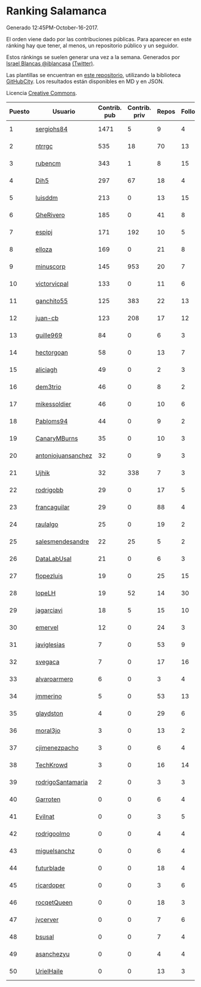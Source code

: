 # Ranking Salamanca

Generado 12:45PM-October-16-2017.

El orden viene dado por las contribuciones públicas. Para aparecer en este ránking hay que tener, al menos, un repositorio público y un seguidor.

Estos ránkings se suelen generar una vez a la semana. Generados por [Israel Blancas @iblancasa](https://github.com/iblancasa/) [(Twitter)](https://twitter.com/iblancasa).

Las plantillas se encuentran en [este repositorio](https://github.com/iblancasa/GH-Spanish-Ranking), utilizando la biblioteca [GitHubCity](https://github.com/iblancasa/GitHubCity). Los resultados están disponibles en MD y en JSON.

Licencia [Creative Commons](https://creativecommons.org/licenses/by/4.0/).

| Puesto   |  Usuario  | Contrib. pub | Contrib. priv |Repos| Followers | Desde |  Avatar  |
|----------|-----------|--------------|---------------|-----|-----------|-------|----------|
|1|[sergiohs84](https://github.com/sergiohs84)|1471|5|9|4|2015-03-28|![sergiohs84](https://avatars2.githubusercontent.com/u/11694066)|
|2|[ntrrgc](https://github.com/ntrrgc)|535|18|70|13|2011-08-24|![ntrrgc](https://avatars3.githubusercontent.com/u/1002436)|
|3|[rubencm](https://github.com/rubencm)|343|1|8|15|2011-06-29|![rubencm](https://avatars2.githubusercontent.com/u/885208)|
|4|[Dih5](https://github.com/Dih5)|297|67|18|4|2015-04-22|![Dih5](https://avatars2.githubusercontent.com/u/12070738)|
|5|[luisddm](https://github.com/luisddm)|213|0|13|15|2012-12-06|![luisddm](https://avatars1.githubusercontent.com/u/2978951)|
|6|[GheRivero](https://github.com/GheRivero)|185|0|41|8|2010-04-17|![GheRivero](https://avatars1.githubusercontent.com/u/246245)|
|7|[espipj](https://github.com/espipj)|171|192|10|5|2015-06-12|![espipj](https://avatars0.githubusercontent.com/u/12865914)|
|8|[elloza](https://github.com/elloza)|169|0|21|8|2015-02-24|![elloza](https://avatars2.githubusercontent.com/u/11179372)|
|9|[minuscorp](https://github.com/minuscorp)|145|953|20|7|2013-03-09|![minuscorp](https://avatars1.githubusercontent.com/u/3819883)|
|10|[victorvicpal](https://github.com/victorvicpal)|133|0|11|6|2014-12-02|![victorvicpal](https://avatars0.githubusercontent.com/u/10044742)|
|11|[ganchito55](https://github.com/ganchito55)|125|383|22|13|2013-06-17|![ganchito55](https://avatars2.githubusercontent.com/u/4716972)|
|12|[juan-cb](https://github.com/juan-cb)|123|208|17|12|2012-12-01|![juan-cb](https://avatars3.githubusercontent.com/u/2938045)|
|13|[guille969](https://github.com/guille969)|84|0|6|3|2015-11-14|![guille969](https://avatars2.githubusercontent.com/u/15845488)|
|14|[hectorgoan](https://github.com/hectorgoan)|58|0|13|7|2013-08-12|![hectorgoan](https://avatars0.githubusercontent.com/u/5213294)|
|15|[aliciagh](https://github.com/aliciagh)|49|0|2|3|2012-01-12|![aliciagh](https://avatars2.githubusercontent.com/u/1325629)|
|16|[dem3trio](https://github.com/dem3trio)|46|0|8|2|2011-05-05|![dem3trio](https://avatars0.githubusercontent.com/u/770253)|
|17|[mikessoldier](https://github.com/mikessoldier)|46|0|10|6|2013-10-23|![mikessoldier](https://avatars3.githubusercontent.com/u/5755381)|
|18|[Pabloms94](https://github.com/Pabloms94)|44|0|9|2|2016-02-11|![Pabloms94](https://avatars1.githubusercontent.com/u/17175704)|
|19|[CanaryMBurns](https://github.com/CanaryMBurns)|35|0|10|3|2015-11-07|![CanaryMBurns](https://avatars0.githubusercontent.com/u/15707911)|
|20|[antoniojuansanchez](https://github.com/antoniojuansanchez)|32|0|9|3|2013-10-01|![antoniojuansanchez](https://avatars0.githubusercontent.com/u/5586585)|
|21|[Ujhik](https://github.com/Ujhik)|32|338|7|3|2017-03-07|![Ujhik](https://avatars3.githubusercontent.com/u/26257128)|
|22|[rodrigobb](https://github.com/rodrigobb)|29|0|17|5|2012-04-12|![rodrigobb](https://avatars2.githubusercontent.com/u/1637465)|
|23|[francaguilar](https://github.com/francaguilar)|29|0|88|4|2015-03-19|![francaguilar](https://avatars3.githubusercontent.com/u/11558278)|
|24|[raulalgo](https://github.com/raulalgo)|25|0|19|2|2014-07-03|![raulalgo](https://avatars2.githubusercontent.com/u/8058228)|
|25|[salesmendesandre](https://github.com/salesmendesandre)|22|25|5|2|2016-04-03|![salesmendesandre](https://avatars1.githubusercontent.com/u/18242653)|
|26|[DataLabUsal](https://github.com/DataLabUsal)|21|0|6|3|2016-05-18|![DataLabUsal](https://avatars0.githubusercontent.com/u/19425138)|
|27|[flopezluis](https://github.com/flopezluis)|19|0|25|15|2010-11-01|![flopezluis](https://avatars0.githubusercontent.com/u/463135)|
|28|[lopeLH](https://github.com/lopeLH)|19|52|14|30|2014-04-29|![lopeLH](https://avatars1.githubusercontent.com/u/7440734)|
|29|[jagarciavi](https://github.com/jagarciavi)|18|5|15|10|2012-05-07|![jagarciavi](https://avatars0.githubusercontent.com/u/1713002)|
|30|[emervel](https://github.com/emervel)|12|0|24|3|2014-05-11|![emervel](https://avatars2.githubusercontent.com/u/7548274)|
|31|[javiglesias](https://github.com/javiglesias)|7|0|53|9|2014-10-06|![javiglesias](https://avatars3.githubusercontent.com/u/9042602)|
|32|[svegaca](https://github.com/svegaca)|7|0|17|16|2010-02-03|![svegaca](https://avatars0.githubusercontent.com/u/196002)|
|33|[alvaroarmero](https://github.com/alvaroarmero)|6|0|3|4|2016-01-22|![alvaroarmero](https://avatars1.githubusercontent.com/u/16842883)|
|34|[jmmerino](https://github.com/jmmerino)|5|0|53|13|2011-10-26|![jmmerino](https://avatars2.githubusercontent.com/u/1152640)|
|35|[glaydston](https://github.com/glaydston)|4|0|29|6|2012-08-11|![glaydston](https://avatars0.githubusercontent.com/u/2137309)|
|36|[moral3jo](https://github.com/moral3jo)|3|0|13|2|2010-12-15|![moral3jo](https://avatars1.githubusercontent.com/u/524380)|
|37|[cjimenezpacho](https://github.com/cjimenezpacho)|3|0|6|4|2012-09-26|![cjimenezpacho](https://avatars3.githubusercontent.com/u/2428271)|
|38|[TechKrowd](https://github.com/TechKrowd)|3|0|16|14|2015-10-10|![TechKrowd](https://avatars2.githubusercontent.com/u/15065592)|
|39|[rodrigoSantamaria](https://github.com/rodrigoSantamaria)|2|0|3|3|2012-04-02|![rodrigoSantamaria](https://avatars3.githubusercontent.com/u/1600691)|
|40|[Garroten](https://github.com/Garroten)|0|0|6|4|2008-05-04|![Garroten](https://avatars1.githubusercontent.com/u/9264)|
|41|[Evilnat](https://github.com/Evilnat)|0|0|3|5|2011-01-12|![Evilnat](https://avatars1.githubusercontent.com/u/560108)|
|42|[rodrigoolmo](https://github.com/rodrigoolmo)|0|0|4|4|2011-04-09|![rodrigoolmo](https://avatars2.githubusercontent.com/u/719905)|
|43|[miguelsanchz](https://github.com/miguelsanchz)|0|0|6|4|2012-07-10|![miguelsanchz](https://avatars2.githubusercontent.com/u/1951141)|
|44|[futurblade](https://github.com/futurblade)|0|0|18|4|2012-10-03|![futurblade](https://avatars3.githubusercontent.com/u/2479273)|
|45|[ricardoper](https://github.com/ricardoper)|0|0|3|6|2013-08-04|![ricardoper](https://avatars2.githubusercontent.com/u/5161172)|
|46|[rocqetQueen](https://github.com/rocqetQueen)|0|0|18|3|2013-10-17|![rocqetQueen](https://avatars1.githubusercontent.com/u/5708398)|
|47|[jvcerver](https://github.com/jvcerver)|0|0|7|6|2013-10-22|![jvcerver](https://avatars3.githubusercontent.com/u/5751143)|
|48|[bsusal](https://github.com/bsusal)|0|0|7|4|2014-02-26|![bsusal](https://avatars1.githubusercontent.com/u/6797598)|
|49|[asanchezyu](https://github.com/asanchezyu)|0|0|4|4|2014-05-13|![asanchezyu](https://avatars2.githubusercontent.com/u/7567924)|
|50|[UrielHaile](https://github.com/UrielHaile)|0|0|13|3|2014-10-09|![UrielHaile](https://avatars2.githubusercontent.com/u/9108886)|
